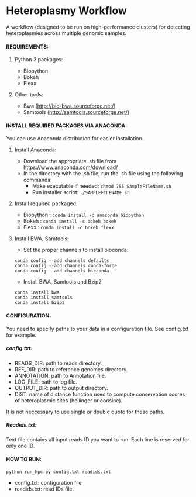 # Heteroplasmy Workflow

A workflow (designed to be run on high-performance clusters) for detecting heteroplasmies across multiple genomic samples.

#### REQUIREMENTS:
1. Python 3 packages:
	- Biopython
	- Bokeh
	- Flexx

2. Other tools:
	- Bwa (http://bio-bwa.sourceforge.net/)
	- Samtools (http://samtools.sourceforge.net/)

#### INSTALL REQUIRED PACKAGES VIA ANACONDA:

You can use Anaconda distribution for easier installation.

1. Install Anaconda:

	- Download the appropriate .sh file from https://www.anaconda.com/download/
	- In the directory with the .sh file, run the .sh file using the following commands:
		- Make executable if needed:  ```chmod 755 SampleFileName.sh```
		- Run installer script: ```./SAMPLEFILENAME.sh```

2. Install required packaged:
	- Biopython : ```conda install -c anaconda biopython```
	- Bokeh : ```conda install -c bokeh bokeh```
	- Flexx : ```conda install -c bokeh flexx```

3. Install BWA, Samtools:
	- Set the proper channels to install bioconda:

	```
	conda config --add channels defaults
	conda config --add channels conda-forge
	conda config --add channels bioconda
	```

	- Install BWA, Samtools and Bzip2
	```
	conda install bwa
	conda install samtools
	conda install bzip2
	```

#### CONFIGURATION: 
You need to specify paths to your data in a configuration file. See config.txt for example.

##### config.txt:
- READS_DIR: path to reads directory.
- REF_DIR: path to reference genomes directory.
- ANNOTATION: path to Annotation file.
- LOG_FILE: path to log file.
- OUTPUT_DIR: path to output directory.
- DIST: name of distance function used to compute conservation scores of heteroplasmic sites (hellinger or consine).

It is not neccessary to use single or double quote for these paths.

##### Readids.txt:
Text file contains all input reads ID you want to run. Each line is reserved for only one ID.


#### HOW TO RUN:

```python run_hpc.py config.txt readids.txt```

- config.txt: configuration file
- readids.txt: read IDs file.


